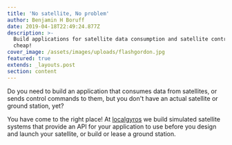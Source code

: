 ```yaml
---
title: 'No satellite, No problem'
author: Benjamin H Boruff
date: 2019-04-18T22:49:24.877Z
description: >-
  Build applications for satellite data consumption and satellite control on the
  cheap!
cover_image: /assets/images/uploads/flashgordon.jpg
featured: true
extends: _layouts.post
section: content
---
```

Do you need to build an application that consumes data from satellites, or sends control commands to them, but you don't have an actual satellite or ground station, yet?

You have come to the right place! At [localgyros](https://localgyros.com) we build simulated satellite systems that provide an API for your application to use before you design and launch your satellite, or build or lease a ground station.
